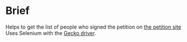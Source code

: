 # Brief
Helps to get the list of people who signed the petition on [the petition site](https://petition.president.gov.ua/petition/130270)   
Uses Selenium with the [Gecko driver](https://github.com/mozilla/geckodriver/releases). 